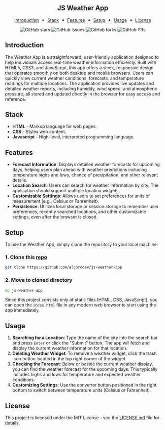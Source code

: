 <div align="center">
    <h2>JS Weather App</h2>
</div>
<div align="center">

[Introduction](#introduction)
<span>&nbsp;✦&nbsp;</span>
[Stack](#stack)
<span>&nbsp;✦&nbsp;</span>
[Features](#features)
<span>&nbsp;✦&nbsp;</span>
[Setup](#setup)
<span>&nbsp;✦&nbsp;</span>
[Usage](#usage)
<span>&nbsp;✦&nbsp;</span>
[License](#license)

</div>

<div align="center">

![GitHub stars](https://img.shields.io/github/stars/algorodev/js-weather-app)
![GitHub issues](https://img.shields.io/github/issues/algorodev/js-weather-app)
![GitHub forks](https://img.shields.io/github/forks/algorodev/js-weather-app)
![GitHub PRs](https://img.shields.io/github/issues-pr/algorodev/js-weather-app)

</div>

## Introduction

The Weather App is a straightforward, user-friendly application designed to help individuals access real-time weather
information efficiently. Built with HTML5, CSS3, and JavaScript, this app offers a sleek, responsive design that
operates smoothly on both desktop and mobile browsers. Users can quickly view current weather conditions, forecasts, and
temperature readings for multiple locations. The application provides live updates and detailed weather reports,
including humidity, wind speed, and atmospheric pressure, all stored and updated directly in the browser for easy access
and reference.

## Stack

- **HTML** - Markup language for web pages.
- **CSS** - Styles web content.
- **Javascript** - High-level, interpreted programming language.

## Features

- **Forecast Information**: Displays detailed weather forecasts for upcoming days, helping users plan ahead with weather
  predictions including temperature highs and lows, chance of precipitation, and other relevant details.
- **Location Search**: Users can search for weather information by city. The application should support multiple
  location widgets.
- **Customizable Settings**: Allows users to set preferences for units of measurement (e.g., Celsius or Fahrenheit).
- **Persistence**: Utilizes local storage or session storage to remember user preferences, recently searched locations,
  and other customizable settings, even after the browser is closed.

## Setup

To use the Weather App, simply clone the repository to your local machine:

### 1. Clone this [repo](https://github.com/algorodev/js-weather-app)

```bash
git clone https://github.com/algorodev/js-weather-app
```

### 2. Move to cloned directory

```bash
cd js-weather-app
```

Since this project consists only of static files (HTML, CSS, JavaScript), you can open the `index.html` file in any
modern web browser to start using the app immediately.

## Usage

1. **Searching for a Location**: Type the name of the city into the search bar and press `Enter` or click the
   "Submit" button. The app will fetch and display the current weather information for that location.
2. **Deleting Weather Widget**: To remove a weather widget, click the trash icon button located in the top right corner
   of the widget.
3. **Checking the Forecast**: Below or beside the current weather display, you can find the weather forecast for the
   upcoming days. This typically includes highs and lows for temperature and expected weather conditions.
4. **Customizing Settings**: Use the converter button positioned in the right bottom to switch between temperature
   units (Celsius or Fahrenheit).

## License

This project is licensed under the MIT License - see the [LICENSE.md](LICENSE) file for details.
